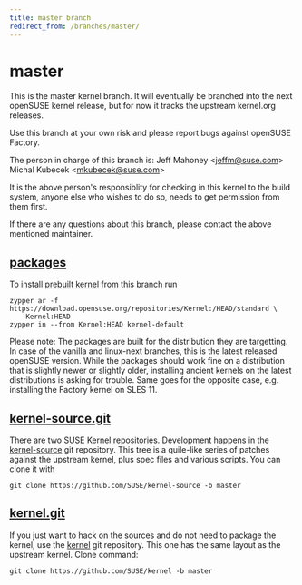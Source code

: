 ```yaml
---
title: master branch
redirect_from: /branches/master/
---
```

# master
This is the master kernel branch.  It will eventually be branched into
the next openSUSE kernel release, but for now it tracks the upstream
kernel.org releases.

Use this branch at your own risk and please report bugs against
openSUSE Factory.

The person in charge of this branch is:
Jeff Mahoney <[jeffm@suse.com](mailto:jeffm@suse.com?subject=master%20branch)>
Michal Kubecek <[mkubecek@suse.com](mailto:mkubecek@suse.com?subject=master%20branch)>

It is the above person's responsiblity for checking in this kernel to
the build system, anyone else who wishes to do so, needs to get
permission from them first.

If there are any questions about this branch, please contact the above
mentioned maintainer.


## [packages](https://download.opensuse.org/repositories/Kernel:/HEAD)
To install
[prebuilt kernel](https://download.opensuse.org/repositories/Kernel:/HEAD)
from this branch run

```
zypper ar -f https://download.opensuse.org/repositories/Kernel:/HEAD/standard \
    Kernel:HEAD
zypper in --from Kernel:HEAD kernel-default
```

Please note: The packages are built for the distribution they are
targetting. In case of the vanilla and linux-next branches, this is the
latest released openSUSE version. While the packages should work
fine on a distribution that is slightly newer or slightly older,
installing ancient kernels on the latest distributions is asking for
trouble. Same goes for the opposite case, e.g. installing the Factory
kernel on SLES 11.

## [kernel-source.git](https://github.com/SUSE/kernel-source/tree/master)
There are two SUSE Kernel repositories. Development happens in the
[kernel-source](https://github.com/SUSE/kernel-source/tree/master)
git repository. This tree is a quile-like series of patches against the
upstream kernel, plus spec files and various scripts. You can clone it
with

```
git clone https://github.com/SUSE/kernel-source -b master
```

## [kernel.git](https://github.com/SUSE/kernel/tree/master)
If you just want to hack on the sources and do not need to package the
kernel, use the [kernel](https://github.com/SUSE/kernel/tree/master)
git repository. This one has the same layout as the upstream kernel. Clone
command:

```
git clone https://github.com/SUSE/kernel -b master
```



